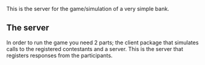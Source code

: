 This is the server for the game/simulation of a very simple bank.

## The server

In order to run the game you need 2 parts; the client package that simulates calls to the registered contestants and a server. This is the server that registers responses from the participants.